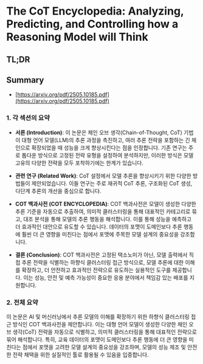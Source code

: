 # The CoT Encyclopedia: Analyzing, Predicting, and Controlling how a Reasoning Model will Think
## TL;DR
## Summary
- [https://arxiv.org/pdf/2505.10185.pdf](https://arxiv.org/pdf/2505.10185.pdf)

### 1. 각 섹션의 요약

- **서론 (Introduction)**:
  이 논문은 체인 오브 생각(Chain-of-Thought, CoT) 기법이 대형 언어 모델(LLM)의 추론 과정을 촉진하고, 여러 추론 전략을 포함하는 긴 체인으로 확장되었을 때 성능을 크게 향상시킨다는 점을 인정합니다. 기존 연구는 주로 톱다운 방식으로 고정된 전략 유형을 설정하여 분석하지만, 이러한 방식은 모델 고유의 다양한 전략을 모두 포착하기에는 한계가 있습니다.

- **관련 연구 (Related Work)**:
  CoT 설정에서 모델 추론을 향상시키기 위한 다양한 방법들이 제안되었습니다. 이들 연구는 주로 재귀적 CoT 추론, 구조화된 CoT 생성, 다단계 추론의 개선을 중심으로 합니다.

- **COT 백과사전 (COT ENCYCLOPEDIA)**:
  COT 백과사전은 모델이 생성한 다양한 추론 기준을 자동으로 추출하여, 의미적 클러스터링을 통해 대표적인 카테고리로 묶고, 대조 분석을 통해 모델의 추론 행동을 해석합니다. 이를 통해 성능을 예측하고 더 효과적인 대안으로 유도할 수 있습니다. 데이터의 포맷이 도메인보다 추론 행동에 훨씬 더 큰 영향을 미친다는 점에서 포맷에 주목한 모델 설계의 중요성을 강조합니다.

- **결론 (Conclusion)**:
  COT 백과사전은 고정된 택소노미가 아닌, 모델 출력에서 직접 추론 전략을 식별하는 하향식 클러스터링 접근 방식으로, 모델 추론에 대한 이해를 확장하고, 더 안전하고 효과적인 전략으로 유도하는 실용적인 도구를 제공합니다. 이는 성능, 안전 및 예측 가능성이 중요한 응용 분야에서 책임감 있는 배포를 지원합니다.

### 2. 전체 요약

이 논문은 AI 및 머신러닝에서 추론 모델의 이해를 확장하기 위한 하향식 클러스터링 접근 방식인 COT 백과사전을 제안합니다. 이는 대형 언어 모델이 생성한 다양한 체인 오브 생각(CoT) 전략을 자동으로 식별하고, 의미적 클러스터링을 통해 대표적인 전략으로 묶어 해석합니다. 특히, 교육 데이터의 포맷이 도메인보다 추론 행동에 더 큰 영향을 미친다는 점에서 포맷을 고려한 모델 설계의 중요성을 강조하며, 모델의 성능 제조 및 안전한 전략 채택을 위한 실질적인 툴로 활용될 수 있음을 입증합니다.